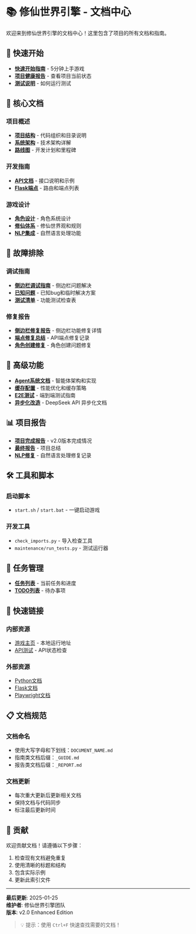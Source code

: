# 📚 修仙世界引擎 - 文档中心

欢迎来到修仙世界引擎的文档中心！这里包含了项目的所有文档和指南。

## 🚀 快速开始

- **[快速开始指南](./QUICK_START.md)** - 5分钟上手游戏
- **[项目健康报告](./reports/PROJECT_HEALTH_REPORT.md)** - 查看项目当前状态
- **[测试说明](./development/TEST_INSTRUCTIONS.md)** - 如何运行测试

## 📖 核心文档

### 项目概述
- **[项目结构](./PROJECT_STRUCTURE.md)** - 代码组织和目录说明
- **[系统架构](./architecture/)** - 技术架构详解
- **[路线图](./ROADMAP.md)** - 开发计划和里程碑

### 开发指南
- **[API文档](./api/)** - 接口说明和示例
- **[Flask端点](./flask_endpoints.md)** - 路由和端点列表

### 游戏设计
- **[角色设计](./character_design.md)** - 角色系统设计
- **[修仙体系](./xiuxian_project_doc.md)** - 修仙世界观和规则
- **[NLP集成](./deepseek_nlp_guide.md)** - 自然语言处理功能

## 🔧 故障排除

### 调试指南
- **[侧边栏调试指南](./development/SIDEBAR_DEBUG_GUIDE.md)** - 侧边栏问题解决
- **[已知问题](./KNOWN_BUGS.md)** - 已知bug和临时解决方案
- **[测试清单](./test_checklist.md)** - 功能测试检查表

### 修复报告
- **[侧边栏修复报告](./reports/SIDEBAR_FIX_REPORT.md)** - 侧边栏功能修复详情
- **[端点修复总结](./endpoint_fixes_summary.md)** - API端点修复记录
- **[角色创建修复](./CHARACTER_CREATION_FIX.md)** - 角色创建问题修复

## 🤖 高级功能

- **[Agent系统文档](./architecture/agent_system.md)** - 智能体架构和实现
- **[缓存配置](./cache_settings.md)** - 性能优化和缓存策略
- **[E2E测试](./development/E2E_TEST_COMPLETE_GUIDE.md)** - 端到端测试指南
- **[异步化改造](./ASYNC_IMPLEMENTATION_README.md)** - DeepSeek API 异步化文档

## 📊 项目报告

- **[项目完成报告](./reports/PROJECT_COMPLETE.md)** - v2.0版本完成情况
- **[最终报告](./reports/FINAL_REPORT.md)** - 项目总结
- **[NLP修复](./reports/NLP_FIX.md)** - 自然语言处理修复记录

## 🛠️ 工具和脚本

### 启动脚本
- `start.sh` / `start.bat` - 一键启动游戏

### 开发工具
- `check_imports.py` - 导入检查工具
- `maintenance/run_tests.py` - 测试运行器

## 📝 任务管理

- **[任务列表](./tasks.md)** - 当前任务和进度
- **[TODO列表](./TODO.md)** - 待办事项

## 🔗 快速链接

### 内部资源
- [游戏主页](http://localhost:5001) - 本地运行地址
- [API测试](http://localhost:5001/status) - API状态检查

### 外部资源
- [Python文档](https://docs.python.org/3/)
- [Flask文档](https://flask.palletsprojects.com/)
- [Playwright文档](https://playwright.dev/)

## 📋 文档规范

### 文档命名
- 使用大写字母和下划线：`DOCUMENT_NAME.md`
- 指南类文档后缀：`_GUIDE.md`
- 报告类文档后缀：`_REPORT.md`

### 文档更新
- 每次重大更新后更新相关文档
- 保持文档与代码同步
- 标注最后更新时间

## 🤝 贡献

欢迎贡献文档！请遵循以下步骤：

1. 检查现有文档避免重复
2. 使用清晰的标题和结构
3. 包含实际示例
4. 更新此索引文件

---

**最后更新**: 2025-01-25  
**维护者**: 修仙世界引擎团队  
**版本**: v2.0 Enhanced Edition

> 💡 提示：使用 `Ctrl+F` 快速查找需要的文档！
